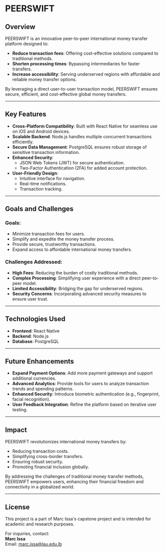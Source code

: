 # PEERSWIFT

## Overview
PEERSWIFT is an innovative peer-to-peer international money transfer platform designed to:
- **Reduce transaction fees**: Offering cost-effective solutions compared to traditional methods.
- **Shorten processing times**: Bypassing intermediaries for faster transfers.
- **Increase accessibility**: Serving underserved regions with affordable and reliable money transfer options.

By leveraging a direct user-to-user transaction model, PEERSWIFT ensures secure, efficient, and cost-effective global money transfers.

---

## Key Features
- **Cross-Platform Compatibility**: Built with React Native for seamless use on iOS and Android devices.
- **Scalable Backend**: Node.js handles multiple concurrent transactions efficiently.
- **Secure Data Management**: PostgreSQL ensures robust storage of sensitive transaction information.
- **Enhanced Security**: 
  - JSON Web Tokens (JWT) for secure authentication.
  - Two-Factor Authentication (2FA) for added account protection.
- **User-Friendly Design**: 
  - Intuitive interface for navigation.
  - Real-time notifications.
  - Transaction tracking.

---

## Goals and Challenges
### Goals:
- Minimize transaction fees for users.
- Simplify and expedite the money transfer process.
- Provide secure, trustworthy transactions.
- Expand access to affordable international money transfers.

### Challenges Addressed:
- **High Fees**: Reducing the burden of costly traditional methods.
- **Complex Processing**: Simplifying user experience with a direct peer-to-peer model.
- **Limited Accessibility**: Bridging the gap for underserved regions.
- **Security Concerns**: Incorporating advanced security measures to ensure user trust.

---

## Technologies Used
- **Frontend**: React Native
- **Backend**: Node.js
- **Database**: PostgreSQL

---

## Future Enhancements
- **Expand Payment Options**: Add more payment gateways and support additional currencies.
- **Advanced Analytics**: Provide tools for users to analyze transaction trends and spending patterns.
- **Enhanced Security**: Introduce biometric authentication (e.g., fingerprint, facial recognition).
- **User Feedback Integration**: Refine the platform based on iterative user testing.

---

## Impact
PEERSWIFT revolutionizes international money transfers by:
- Reducing transaction costs.
- Simplifying cross-border transfers.
- Ensuring robust security.
- Promoting financial inclusion globally.

By addressing the challenges of traditional money transfer methods, PEERSWIFT empowers users, enhancing their financial freedom and connectivity in a globalized world.

---

## License
This project is a part of Marc Issa's capstone project and is intended for academic and research purposes.

For inquiries, contact:  
**Marc Issa**  
Email: [marc.issa@lau.edu.lb](mailto:marc.issa@lau.edu.lb)
